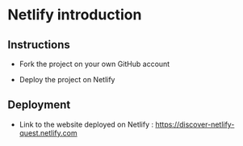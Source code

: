 # Netlify introduction

## Instructions

* Fork the project on your own GitHub account

* Deploy the project on Netlify

## Deployment

* Link to the website deployed on Netlify : https://discover-netlify-quest.netlify.com
